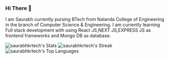 ###  Hi There 👋

I am Saurabh currently pursing BTech from Nalanda College of Engineering in the branch of Computer Science & Engineering.
I am currently learning Full stack development with using React JS,NEXT JS,EXPRESS JS as frontend frameworks and Mongo DB as database.

![saurabhkrtech's Stats](https://github-readme-stats.vercel.app/api?username=saurabhkrtech&theme=vue&show_icons=true&hide_border=true&count_private=true)
![saurabhkrtech's Streak](https://github-readme-streak-stats.herokuapp.com/?user=saurabhkrtech&theme=vue&hide_border=true)
![saurabhkrtech's Top Languages](https://github-readme-stats.vercel.app/api/top-langs/?username=saurabhkrtech&theme=vue&show_icons=true&hide_border=true&layout=compact)
